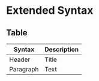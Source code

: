 # Extended Syntax

## Table

| Syntax    | Description |
| ---       | ---         |
| Header    | Title       |
| Paragraph | Text        |